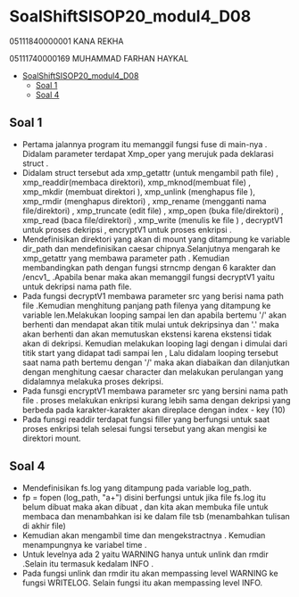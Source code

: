 # SoalShiftSISOP20_modul4_D08

05111840000001 KANA REKHA

05111740000169	MUHAMMAD FARHAN HAYKAL

- [SoalShiftSISOP20_modul4_D08](#soalshiftsisop20modul4d08)
	- [Soal 1](#soal-1)
	- [Soal 4](#soal-4)
	
## Soal 1
* Pertama jalannya program itu memanggil fungsi fuse di main-nya . Didalam parameter terdapat Xmp_oper yang merujuk pada deklarasi struct . 
* Didalam struct tersebut ada xmp_getattr (untuk mengambil path file) , xmp_readdir(membaca direktori), xmp_mknod(membuat file) , xmp_mkdir (membuat direktori ), xmp_unlink (menghapus file ), xmp_rmdir (menghapus direktori) , xmp_rename (mengganti nama file/direktori) , xmp_truncate (edit file) , xmp_open (buka file/direktori) , xmp_read (baca file/direktori) , xmp_write (menulis ke file ) , decryptV1 untuk proses dekripsi , encryptV1 untuk proses enkripsi .
* Mendefinisikan direktori yang akan di mount yang ditampung ke variable dir_path dan mendefinisikan caesar chipnya.Selanjutnya mengarah ke xmp_getattr yang membawa parameter path . Kemudian membandingkan path dengan fungsi strncmp dengan 6 karakter dan /encv1_ .Apabila benar maka akan memanggil fungsi decryptV1 yaitu untuk dekripsi nama path file.
* Pada fungsi decryptV1 membawa parameter src yang berisi nama path file .Kemudian menghitung panjang path filenya yang ditampung ke variable len.Melakukan looping sampai len dan apabila bertemu '/'  akan berhenti dan mendapat akan titik mulai untuk dekripsinya dan '.' maka akan berhenti dan akan memutuskan ekstensi karena ekstensi tidak akan di dekripsi. Kemudian melakukan looping lagi dengan i dimulai dari titik start yang didapat tadi sampai len , Lalu didalam looping tersebut saat nama path bertemu dengan '/' maka akan diabaikan dan dilanjutkan dengan menghitung caesar character dan melakukan perulangan yang didalamnya melakuka proses dekripsi. 
* Pada funsgi encryptV1 membawa parameter src yang bersini nama path file . proses melakukan enkripsi kurang lebih sama dengan dekripsi yang berbeda pada karakter-karakter akan direplace dengan index - key (10)
* Pada funsgi readdir terdapat fungsi filler yang berfungsi untuk saat proses enkripsi telah selesai fungsi tersebut yang akan mengisi ke direktori mount.
## Soal 4
* Mendefinisikan fs.log yang ditampung pada variable log_path.
* fp = fopen (log_path, "a+") disini berfungsi untuk jika file fs.log itu belum dibuat maka akan dibuat ,  dan kita akan membuka file untuk membaca dan menambahkan isi ke dalam file tsb (menambahkan tulisan di akhir file)
* Kemudian akan mengambil time dan mengekstractnya . Kemudian menampungnya ke variabel time .
* Untuk levelnya ada 2 yaitu WARNING hanya untuk unlink dan rmdir .Selain itu termasuk kedalam INFO . 
* Pada fungsi unlink dan rmdir itu akan mempassing level WARNING ke fungsi WRITELOG. Selain fungsi itu akan mempassing level INFO.



